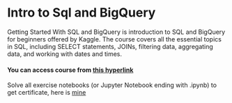 # Intro to Sql and BigQuery
Getting Started With SQL and BigQuery is introduction to SQL and BigQuery for beginners offered by Kaggle. The course covers all the essential topics in SQL, including SELECT statements, JOINs, filtering data, aggregating data, and working with dates and times.
#### You can access course from [this hyperlink](https://www.kaggle.com/code/dansbecker/getting-started-with-sql-and-bigquery)
Solve all exercise notebooks (or Jupyter Notebook ending with .ipynb) to get certificate, here is [mine](https://www.kaggle.com/learn/certification/nilabhshivam/intro-to-sql)

